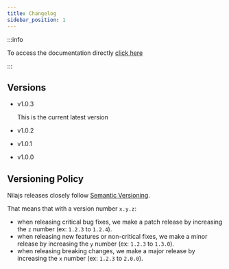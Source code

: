 ```yaml
---
title: Changelog
sidebar_position: 1
---
```


:::info

To access the documentation directly [click here](category/getting-started)

:::

## Versions

- v1.0.3

  This is the current latest version
  
- v1.0.2
- v1.0.1
- v1.0.0

## Versioning Policy

Nilajs releases closely follow [Semantic Versioning](https://semver.org/).

That means that with a version number `x.y.z`:

- when releasing critical bug fixes, we make a patch release by increasing the `z` number (ex: `1.2.3` to `1.2.4`).
- when releasing new features or non-critical fixes, we make a minor release by increasing the `y` number (ex: `1.2.3` to `1.3.0`).
- when releasing breaking changes, we make a major release by increasing the `x` number (ex: `1.2.3` to `2.0.0`).


